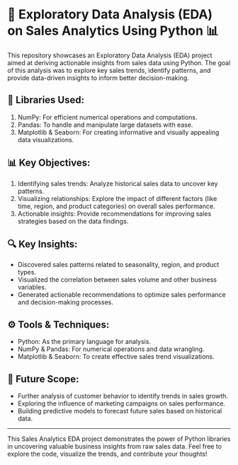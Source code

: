 # 🚀 Exploratory Data Analysis (EDA) on Sales Analytics Using Python 📊

This repository showcases an Exploratory Data Analysis (EDA) project aimed at deriving actionable insights from sales data using Python. The goal of this analysis was to explore key sales trends, identify patterns, and provide data-driven insights to inform better decision-making.

## 🔹 Libraries Used:

1. NumPy: For efficient numerical operations and computations.
2. Pandas: To handle and manipulate large datasets with ease.
3. Matplotlib & Seaborn: For creating informative and visually appealing data visualizations.

## 📊 Key Objectives:
1. Identifying sales trends: Analyze historical sales data to uncover key patterns.
2. Visualizing relationships: Explore the impact of different factors (like time, region, and product categories) on overall sales performance.
3. Actionable insights: Provide recommendations for improving sales strategies based on the data findings.

## 🔍 Key Insights:
- Discovered sales patterns related to seasonality, region, and product types.
- Visualized the correlation between sales volume and other business variables.
- Generated actionable recommendations to optimize sales performance and decision-making processes.

## ⚙️ Tools & Techniques:
- Python: As the primary language for analysis.
- NumPy & Pandas: For numerical operations and data wrangling.
- Matplotlib & Seaborn: To create effective sales trend visualizations.

## 🚀 Future Scope:
- Further analysis of customer behavior to identify trends in sales growth.
- Exploring the influence of marketing campaigns on sales performance.
- Building predictive models to forecast future sales based on historical data.

---

This Sales Analytics EDA project demonstrates the power of Python libraries in uncovering valuable business insights from raw sales data. Feel free to explore the code, visualize the trends, and contribute your thoughts!
